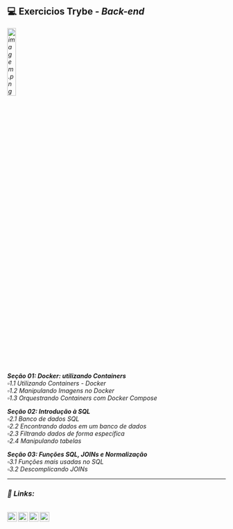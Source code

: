 ## 💻️ Exercicios Trybe - <i>Back-end<i>

<img src="https://media2.giphy.com/media/e6w3i2arfjIoI8hWy0/giphy.gif?cid=ecf05e47zwr41l2zle2hgii85qd0ott15xy1ue058qpqlopt&rid=giphy.gif&ct=g" alt="imagem.png" style="width: 20%;"> <br>

**Seção 01: Docker: utilizando Containers**<br>
 ▫️1.1 Utilizando Containers - Docker<br>
 ▫️1.2 Manipulando Imagens no Docker<br>
 ▫️1.3 Orquestrando Containers com Docker Compose<br>
 
 
 **Seção 02: Introdução à SQL**<br>
 ▫️2.1 Banco de dados SQL<br>
 ▫️2.2 Encontrando dados em um banco de dados<br>
 ▫️2.3 Filtrando dados de forma específica<br>
 ▫️2.4 Manipulando tabelas<br>
 
**Seção 03: Funções SQL, JOINs e Normalização**<br>
 ▫️3.1 Funções mais usadas no SQL<br>
 ▫️3.2 Descomplicando JOINs<br>
 
 ----

### 🔗️ Links:
<br>

<a target="_blank" href="https://www.linkedin.com/in/caroline-nunes-769307240/">
  <img align="left" alt="LinkdeIN" width="22px" src="https://cdn.jsdelivr.net/npm/simple-icons@v3/icons/linkedin.svg" />
</a>
<a target="_blank" href="https://www.instagram.com/caarolhn/">
  <img align="left" alt="Instagram" width="22px" src="https://cdn.jsdelivr.net/npm/simple-icons@v3/icons/instagram.svg" />
</a>
<a target="_blank" href="mailto:nunescaroline905@gmail.com">
  <img align="left" alt="Gmail" width="22px" src="https://cdn.jsdelivr.net/npm/simple-icons@v3/icons/gmail.svg" />
</a>
 
 <a target="_blank" href="https://api.whatsapp.com/send?phone=5548988037114&text=Hello%20World...%20Seja%20bem-vindo(a)!!">
  <img align="left" alt="whatsapp" width="22px" src="https://cdn.jsdelivr.net/npm/simple-icons@v3/icons/whatsapp.svg" />
</a>


<br>
